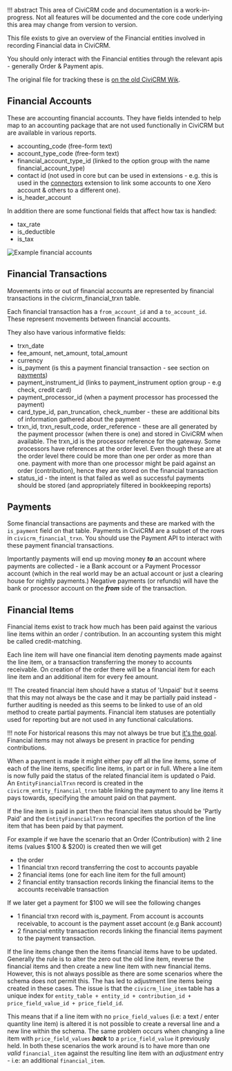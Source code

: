 !!! abstract
    This area of CiviCRM code and documentation is a work-in-progress. Not all features will be documented and the core code underlying this area may change from version to version.

This file exists to give an overview of the Financial entities involved in recording Financial data in CiviCRM.

You should only interact with the Financial entities through the relevant apis - generally Order & Payment apis.

The original file for tracking these is [on the old CiviCRM Wik](https://wiki.civicrm.org/confluence/display/CRM/CiviAccounts+Data+Flow).

## Financial Accounts

These are accounting financial accounts. They have fields intended to help map to an accounting package that
are not used functionally in CiviCRM but are available in various reports.

* accounting_code (free-form text)
* account_type_code (free-form text)
* financial_account_type_id (linked to the option group with the name financial_account_type)
* contact id (not used in core but can be used in extensions - e.g. this is used in the [connectors](https://github.com/eileenmcnaughton/nz.co.fuzion.connectors) extension to link some accounts to one Xero account & others to a different one).
* is_header_account

In addition there are some functional fields that affect how tax is handled:

* tax_rate
* is_deductible
* is_tax

![Example financial accounts](/img/financial/FinancialAccount.png)

## Financial Transactions

Movements into or out of financial accounts are represented by financial transactions in the civicrm_financial_trxn table.

Each financial transaction has a `from_account_id` and a `to_account_id`. These represent movements between financial accounts.

They also have various informative fields:

* trxn_date
* fee_amount, net_amount, total_amount
* currency
* is_payment (is this a payment financial transaction - see section on [payments](#payments))
* payment_instrument_id (links to payment_instrument option group - e.g check, credit card)
* payment_processor_id (when a payment processor has processed the payment)
* card_type_id, pan_truncation, check_number - these are additional bits of information gathered about the payment
* trxn_id, trxn_result_code, order_reference - these are all generated by the payment processor (when there is one) and
stored in CiviCRM when available. The trxn_id is the processor reference for the gateway. Some processors have references
at the order level. Even though these are at the order level there could be more than one per order as more than one.
payment with more than one processor might be paid against an order (contribution), hence they are stored on the financial transaction
* status_id - the intent is that failed as well as successful payments should be stored (and appropriately filtered in bookkeeping reports)

## Payments

Some financial transactions are payments and these are marked with the `is_payment` field on that table. Payments in CiviCRM are a subset
of the rows in `civicrm_financial_trxn`. You should use the Payment API to interact with these payment financial transactions.

Importantly payments will end up moving money ***to*** an account where payments are collected - ie a Bank account
or a Payment Processor account (which in the real world may be an actual account or just a clearing house for nightly payments.)
Negative payments (or refunds) will have the bank or processor account on the ***from*** side of the transaction.

## Financial Items

Financial items exist to track how much has been paid against the various line items within an order / contribution.
In an accounting system this might be called credit-matching.

Each line item will have one financial item denoting payments made against the line item, or a transaction transferring the money to
accounts receivable.
On creation of the order there will be a financial item for each line item and an additional item for every fee amount.

!!! The created financial item should have a status of 'Unpaid' but it seems that this may not always be the case and it may be
    partially paid instead - further auditing is needed as this seems to be linked to use of an old method to create partial payments.
    Financial item statuses are potentially used for reporting but are not used in any functional calculations.

!!! note
    For historical reasons this may not always be true but [it's the goal](https://github.com/civicrm/civicrm-dev-docs/issues/712). Financial items
    may not always be present in practice for pending contributions.

When a payment is made it might either pay off all the line items, some of each of the line items, specific line items, in part or in full.
Where a line item is now fully paid the status of the related financial item is updated o Paid. An `EntityFinancialTrxn` record is created
in the `civicrm_entity_financial_trxn` table linking the payment to any line items it pays towards, specifying the amount paid on that payment.

If the line item is paid in part then the financial item status should be 'Partly Paid' and the `EntityFinancialTrxn` record specifies the portion
of the line item that has been paid by that payment.

For example if we have the scenario that an Order (Contribution) with 2 line items (values $100 & $200) is created then we will get

* the order
* 1 financial trxn record transferring the cost to accounts payable
* 2 financial items (one for each line item for the full amount)
* 2 financial entity transaction records linking the financial items to the accounts receivable transaction

If we later get a payment for $100 we will see the following changes

* 1 financial trxn record with is_payment. From account is accounts receivable, to account is the payment asset account (e.g Bank account)
* 2 financial entity transaction records linking the financial items payment to the payment transaction.

If the line items change then the items financial items have to be updated. Generally the rule is to alter the zero out the
old line item, reverse the financial items and then create a new line item with new financial items. However, this is not
always  possible as there are some scenarios where the schema does not permit this. The has led to
adjustment line items being created in these cases. The issue is that the `civicrm_line_item` table has a unique index for
`entity_table + entity_id + contribution_id + price_field_value_id + price_field_id`.

This means that if a line item with no `price_field_values` (i.e: a text / enter quantity line item) is altered it is not possible
to create a reversal line and a new line within the schema. The same problem occurs when changing a line item with `price_field_values`
***back*** to a `price_field_value` it previously held. In both these scenarios the work around is to have more than one *valid* `financial_item`
against the resulting line item with an *adjustment* entry -  i.e: an additional `financial_item`.
